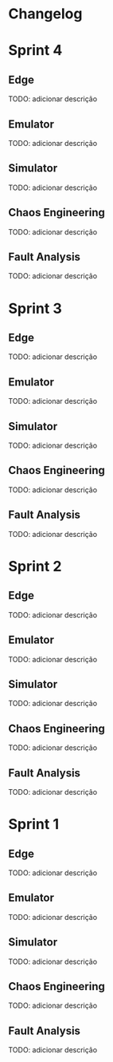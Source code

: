 # Changelog

# Sprint 4

## Edge

TODO: adicionar descrição

## Emulator

TODO: adicionar descrição

## Simulator

TODO: adicionar descrição

## Chaos Engineering

TODO: adicionar descrição

## Fault Analysis

TODO: adicionar descrição

# Sprint 3

## Edge

TODO: adicionar descrição

## Emulator

TODO: adicionar descrição

## Simulator

TODO: adicionar descrição

## Chaos Engineering

TODO: adicionar descrição

## Fault Analysis

TODO: adicionar descrição

# Sprint 2

## Edge

TODO: adicionar descrição

## Emulator

TODO: adicionar descrição

## Simulator

TODO: adicionar descrição

## Chaos Engineering

TODO: adicionar descrição

## Fault Analysis

TODO: adicionar descrição

# Sprint 1

## Edge

TODO: adicionar descrição

## Emulator

TODO: adicionar descrição

## Simulator

TODO: adicionar descrição

## Chaos Engineering

TODO: adicionar descrição

## Fault Analysis

TODO: adicionar descrição